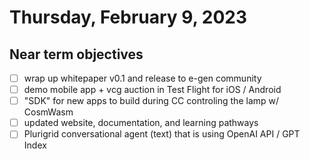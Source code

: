 # Thursday, February 9, 2023
## Near term objectives
- [ ] wrap up whitepaper v0.1 and release to e-gen community
- [ ] demo mobile app + vcg auction in Test Flight for iOS / Android
- [ ] "SDK" for new apps to build during CC controling the lamp w/ CosmWasm
- [ ] updated website, documentation, and learning pathways
- [ ] Plurigrid conversational agent (text) that is using OpenAI API / GPT Index